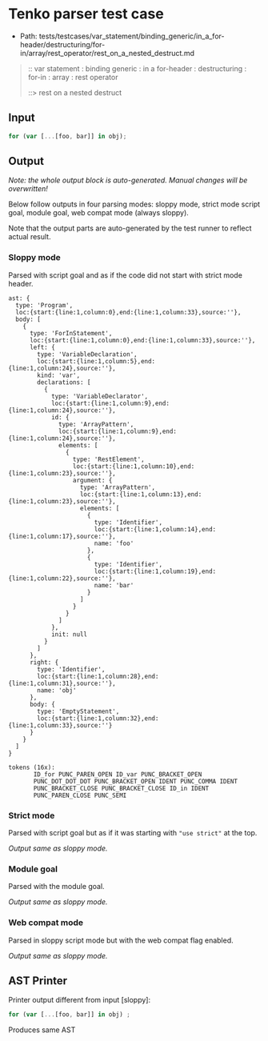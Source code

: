 # Tenko parser test case

- Path: tests/testcases/var_statement/binding_generic/in_a_for-header/destructuring/for-in/array/rest_operator/rest_on_a_nested_destruct.md

> :: var statement : binding generic : in a for-header : destructuring : for-in : array : rest operator
>
> ::> rest on a nested destruct

## Input

`````js
for (var [...[foo, bar]] in obj);
`````

## Output

_Note: the whole output block is auto-generated. Manual changes will be overwritten!_

Below follow outputs in four parsing modes: sloppy mode, strict mode script goal, module goal, web compat mode (always sloppy).

Note that the output parts are auto-generated by the test runner to reflect actual result.

### Sloppy mode

Parsed with script goal and as if the code did not start with strict mode header.

`````
ast: {
  type: 'Program',
  loc:{start:{line:1,column:0},end:{line:1,column:33},source:''},
  body: [
    {
      type: 'ForInStatement',
      loc:{start:{line:1,column:0},end:{line:1,column:33},source:''},
      left: {
        type: 'VariableDeclaration',
        loc:{start:{line:1,column:5},end:{line:1,column:24},source:''},
        kind: 'var',
        declarations: [
          {
            type: 'VariableDeclarator',
            loc:{start:{line:1,column:9},end:{line:1,column:24},source:''},
            id: {
              type: 'ArrayPattern',
              loc:{start:{line:1,column:9},end:{line:1,column:24},source:''},
              elements: [
                {
                  type: 'RestElement',
                  loc:{start:{line:1,column:10},end:{line:1,column:23},source:''},
                  argument: {
                    type: 'ArrayPattern',
                    loc:{start:{line:1,column:13},end:{line:1,column:23},source:''},
                    elements: [
                      {
                        type: 'Identifier',
                        loc:{start:{line:1,column:14},end:{line:1,column:17},source:''},
                        name: 'foo'
                      },
                      {
                        type: 'Identifier',
                        loc:{start:{line:1,column:19},end:{line:1,column:22},source:''},
                        name: 'bar'
                      }
                    ]
                  }
                }
              ]
            },
            init: null
          }
        ]
      },
      right: {
        type: 'Identifier',
        loc:{start:{line:1,column:28},end:{line:1,column:31},source:''},
        name: 'obj'
      },
      body: {
        type: 'EmptyStatement',
        loc:{start:{line:1,column:32},end:{line:1,column:33},source:''}
      }
    }
  ]
}

tokens (16x):
       ID_for PUNC_PAREN_OPEN ID_var PUNC_BRACKET_OPEN
       PUNC_DOT_DOT_DOT PUNC_BRACKET_OPEN IDENT PUNC_COMMA IDENT
       PUNC_BRACKET_CLOSE PUNC_BRACKET_CLOSE ID_in IDENT
       PUNC_PAREN_CLOSE PUNC_SEMI
`````

### Strict mode

Parsed with script goal but as if it was starting with `"use strict"` at the top.

_Output same as sloppy mode._

### Module goal

Parsed with the module goal.

_Output same as sloppy mode._

### Web compat mode

Parsed in sloppy script mode but with the web compat flag enabled.

_Output same as sloppy mode._

## AST Printer

Printer output different from input [sloppy]:

````js
for (var [...[foo, bar]] in obj) ;
````

Produces same AST
